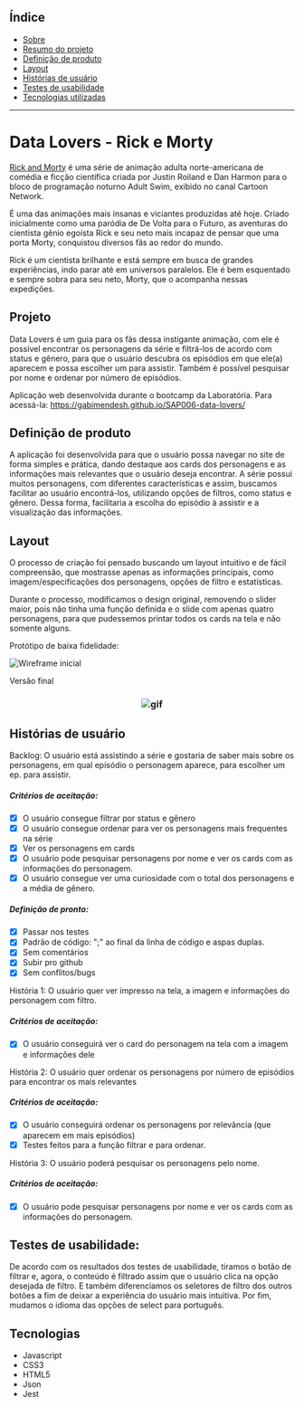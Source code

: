 ## Índice

- [Sobre](#Data-Lovers---Rick-e-Morty)
- [Resumo do projeto](#Projeto)
- [Definição de produto](#Definição-de-produto)
- [Layout](#Layout)
- [Histórias de usuário](#Histórias-de-usuário)
- [Testes de usabilidade](#Testes-de-usabilidade)
- [Tecnologias utilizadas](#Tecnologias)

---

# Data Lovers - Rick e Morty

[Rick and Morty](https://pt.wikipedia.org/wiki/Rick_and_Morty) é uma série de animação adulta norte-americana de comédia e ficção científica criada por Justin Roiland e Dan Harmon para o bloco de programação noturno Adult Swim, exibido no canal Cartoon Network.

É uma das animações mais insanas e viciantes produzidas até hoje. Criado inicialmente como uma paródia de De Volta para o Futuro, as aventuras do cientista gênio egoísta Rick e seu neto mais incapaz de pensar que uma porta Morty, conquistou diversos fãs ao redor do mundo.

Rick é um cientista brilhante e está sempre em busca de grandes experiências, indo parar até em universos paralelos. Ele é bem esquentado e sempre sobra para seu neto, Morty, que o acompanha nessas expedições.

## Projeto

Data Lovers é um guia para os fãs dessa instigante animação, com ele é possível encontrar os personagens da série e filtrá-los de acordo com status e gênero, para que o usuário descubra os episódios em que ele(a) aparecem e possa escolher um para assistir. Também é possível pesquisar por nome e ordenar por número de episódios.

Aplicação web desenvolvida durante o bootcamp da Laboratória. Para acessá-la: https://gabimendesh.github.io/SAP006-data-lovers/

## Definição de produto

A aplicação foi desenvolvida para que o usuário possa navegar no site de forma simples e prática, dando destaque aos cards dos personagens e as informações mais relevantes que o usuário deseja encontrar.
A série possui muitos personagens, com diferentes características e assim, buscamos facilitar ao usuário encontrá-los, utilizando opções de filtros, como status e gênero.
Dessa forma, facilitaria a escolha do episódio à assistir e a visualização das informações.

## Layout

O processo de criação foi pensado buscando um layout intuitivo e de fácil compreensão, que mostrasse apenas as informações principais, como imagem/especificações dos personagens, opções de filtro e estatísticas.

Durante o processo, modificamos o design original, removendo o slider maior, pois não tinha uma função definida e o slide com apenas quatro personagens, para que pudessemos printar todos os cards na tela e não somente alguns.

Protótipo de baixa fidelidade:

![Wireframe inicial](https://ik.imagekit.io/q8vyo7feaitz/Desktop_-_1_mMk1_Jilmk.png?updatedAt=1635363433510)

Versão final

<h3 align="center">
   <img alt="gif" src="https://ik.imagekit.io/q8vyo7feaitz/ezgif.com-gif-maker_3__4grMHpPfvTf.gif?updatedAt=1635367914840">
</h3>

## Histórias de usuário

Backlog: O usuário está assistindo a série e gostaria de saber mais sobre os personagens, em qual episódio o personagem aparece, para escolher um ep. para assistir.

##### Critérios de aceitação:

- [x] O usuário consegue filtrar por status e gênero
- [x] O usuário consegue ordenar para ver os personagens mais frequentes na série
- [x] Ver os personagens em cards
- [x] O usuário pode pesquisar personagens por nome e ver os cards com as informações do personagem.
- [x] O usuário consegue ver uma curiosidade com o total dos personagens e a média de gênero.

##### Definição de pronto:

- [x] Passar nos testes
- [x] Padrão de código: ";" ao final da linha de código e aspas duplas.
- [x] Sem comentários
- [x] Subir pro github
- [x] Sem conflitos/bugs

História 1: O usuário quer ver impresso na tela, a imagem e informações do personagem com filtro.

##### Critérios de aceitação:

- [x] O usuário conseguirá ver o card do personagem na tela com a imagem e informações dele

História 2: O usuário quer ordenar os personagens por número de episódios para encontrar os mais relevantes

##### Critérios de aceitação:

- [x] O usuário conseguirá ordenar os personagens por relevância (que aparecem em mais episódios)
- [x] Testes feitos para a função filtrar e para ordenar.

História 3: O usuário poderá pesquisar os personagens pelo nome.

##### Critérios de aceitação:

- [x] O usuário pode pesquisar personagens por nome e ver os cards com as informações do personagem.

## Testes de usabilidade:

De acordo com os resultados dos testes de usabilidade, tiramos o botão de filtrar e, agora, o conteúdo é filtrado assim que o usuário clica na opção desejada de filtro.
E também diferenciamos os seletores de filtro dos outros botões a fim de deixar a experiência do usuário mais intuitiva.
Por fim, mudamos o idioma das opções de select para português.

## Tecnologias

- Javascript
- CSS3
- HTML5
- Json
- Jest
